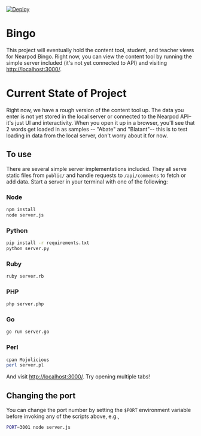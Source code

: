 [![Deploy](https://www.herokucdn.com/deploy/button.png)](https://heroku.com/deploy)

# Bingo

 This project will eventually hold the content tool, student, and teacher views for Nearpod Bingo. 
 Right now, you can view the content tool by running the simple server included (it's not yet connected to API) and visiting <http://localhost:3000/>.

# Current State of Project

Right now, we have a rough version of the content tool up. The data you enter is not yet stored in the local server or connected to the Nearpod API–it's just UI and interactivity. When you open it up in a browser, you'll see that 2 words get loaded in as samples -- "Abate" and "Blatant"-- this is to test loading in data from the local server, don't worry about it for now.

## To use

There are several simple server implementations included. They all serve static files from `public/` and handle requests to `/api/comments` to fetch or add data. Start a server in your terminal with one of the following:

### Node

```sh
npm install
node server.js
```

### Python

```sh
pip install -r requirements.txt
python server.py
```

### Ruby
```sh
ruby server.rb
```

### PHP
```sh
php server.php
```

### Go
```sh
go run server.go
```

### Perl

```sh
cpan Mojolicious
perl server.pl
```

And visit <http://localhost:3000/>. Try opening multiple tabs!

## Changing the port

You can change the port number by setting the `$PORT` environment variable before invoking any of the scripts above, e.g.,

```sh
PORT=3001 node server.js
```
